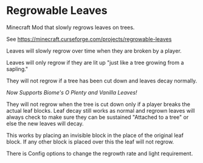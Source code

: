 # Regrowable Leaves
Minecraft Mod that slowly regrows leaves on trees.

See https://minecraft.curseforge.com/projects/regrowable-leaves

Leaves will slowly regrow over time when they are broken by a player.

Leaves will only regrow if they are lit up "just like a tree growing from a sapling."

They will not regrow if a tree has been cut down and leaves decay normally.

*Now Supports Biome's O Plenty and Vanilla Leaves!*

They will not regrow when the tree is cut down only if a player breaks the actual leaf blocks. Leaf decay still works as normal and regrown leaves will always check to make sure they can be sustained "Attached to a tree" or else the new leaves will decay.

This works by placing an invisible block in the place of the original leaf block. If any other block is placed over this the leaf will not regrow.

There is Config options to change the regrowth rate and light requirement.


